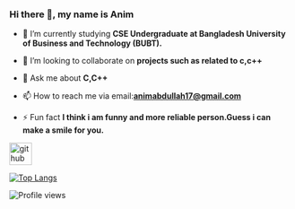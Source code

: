 ### Hi there 👋, my name is Anim
- 🌱 I’m currently studying **CSE Undergraduate at Bangladesh University of Business and Technology (BUBT).**

- 👯 I’m looking to collaborate on **projects such as related to c,c++**

- 💬 Ask me about **C,C++**

- 📫 How to reach me via email:**animabdullah17@gmail.com**

- ⚡ Fun fact **I think i am funny and more reliable person.Guess i can make a smile for you.**




[<img src='https://cdn.jsdelivr.net/npm/simple-icons@3.0.1/icons/github.svg' alt='github' height='40'>](https://github.com/Abdullahanim17)  

[![Top Langs](https://github-readme-stats.vercel.app/api/top-langs/?username=Abdullahanim17)](https://github.com/anuraghazra/github-readme-stats)

![Profile views](https://gpvc.arturio.dev/Abdullahanim17)  
